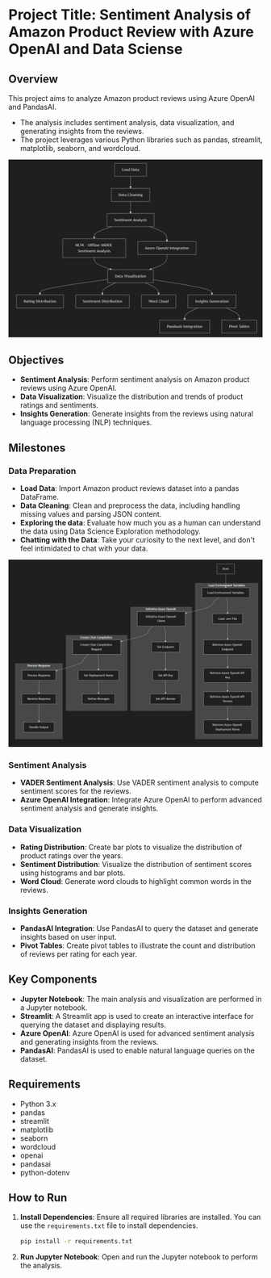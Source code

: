 # Project Title: Sentiment Analysis of Amazon Product Review with Azure OpenAI and Data Sciense
## Overview

This project aims to analyze Amazon product reviews using Azure OpenAI and PandasAI. 

* The analysis includes sentiment analysis, data visualization, and generating insights from the reviews. 
* The project leverages various Python libraries such as pandas, streamlit, matplotlib, seaborn, and wordcloud.

![alt text](images/project_overview.jpg)

## Objectives
- **Sentiment Analysis**: Perform sentiment analysis on Amazon product reviews using Azure OpenAI.
- **Data Visualization**: Visualize the distribution and trends of product ratings and sentiments.
- **Insights Generation**: Generate insights from the reviews using natural language processing (NLP) techniques.

## Milestones
### Data Preparation
- **Load Data**: Import Amazon product reviews dataset into a pandas DataFrame.
- **Data Cleaning**: Clean and preprocess the data, including handling missing values and parsing JSON content.
- **Exploring the data**: Evaluate how much you as a human can understand the data using Data Science Exploration methodology.
- **Chatting with the Data**: Take your curiosity to the next level, and don't feel intimidated to chat with your data.
  
![alt text](images/template_overview.jpg)


### Sentiment Analysis
- **VADER Sentiment Analysis**: Use VADER sentiment analysis to compute sentiment scores for the reviews.
- **Azure OpenAI Integration**: Integrate Azure OpenAI to perform advanced sentiment analysis and generate insights.

### Data Visualization
- **Rating Distribution**: Create bar plots to visualize the distribution of product ratings over the years.
- **Sentiment Distribution**: Visualize the distribution of sentiment scores using histograms and bar plots.
- **Word Cloud**: Generate word clouds to highlight common words in the reviews.

### Insights Generation
- **PandasAI Integration**: Use PandasAI to query the dataset and generate insights based on user input.
- **Pivot Tables**: Create pivot tables to illustrate the count and distribution of reviews per rating for each year.

## Key Components
- **Jupyter Notebook**: The main analysis and visualization are performed in a Jupyter notebook.
- **Streamlit**: A Streamlit app is used to create an interactive interface for querying the dataset and displaying results.
- **Azure OpenAI**: Azure OpenAI is used for advanced sentiment analysis and generating insights from the reviews.
- **PandasAI**: PandasAI is used to enable natural language queries on the dataset.


## Requirements
- Python 3.x
- pandas
- streamlit
- matplotlib
- seaborn
- wordcloud
- openai
- pandasai
- python-dotenv


## How to Run
1. **Install Dependencies**: Ensure all required libraries are installed. You can use the `requirements.txt` file to install dependencies.
   ```bash
   pip install -r requirements.txt

2. **Run Jupyter Notebook**: Open and run the Jupyter notebook to perform the analysis.
